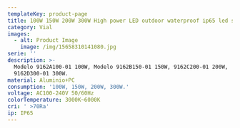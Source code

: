 ```yaml
---
templateKey: product-page
title: 100W 150W 200W 300W High power LED outdoor waterproof ip65 led street light
category: Vial
images:
  - alt: Product Image
    image: /img/15658310141080.jpg
serie: ''
description: >-
  Modelo 9162A100-01 100W, Modelo 9162B150-01 150W, 9162C200-01 200W,
  9162D300-01 300W.
material: Aluminio+PC
consumption: '100W, 150W, 200W, 300W.'
voltage: AC100-240V 50/60Hz
colorTemperature: 3000K~6000K
cri: ' >70Ra'
ip: IP65
---
```


